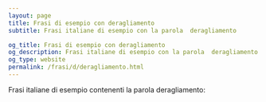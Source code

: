 ```yaml
---
layout: page
title: Frasi di esempio con deragliamento 
subtitle: Frasi italiane di esempio con la parola  deragliamento

og_title: Frasi di esempio con deragliamento 
og_description: Frasi italiane di esempio con la parola  deragliamento
og_type: website
permalink: /frasi/d/deragliamento.html
---
```


Frasi italiane di esempio contenenti la parola deragliamento:


